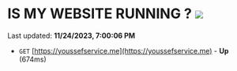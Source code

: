 # IS MY WEBSITE RUNNING ? [![](https://img.shields.io/static/v1?label=Sponsor&message=%E2%9D%A4&logo=GitHub&color=%23fe8e86)](https://github.com/sponsors/<username>)

Last updated: **11/24/2023, 7:00:06 PM**

- `GET` [https://youssefservice.me](https://youssefservice.me) - **Up** (674ms)
